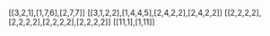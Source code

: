 [[3,2,1],[1,7,6],[2,7,7]]
[[3,1,2,2],[1,4,4,5],[2,4,2,2],[2,4,2,2]]
[[2,2,2,2],[2,2,2,2],[2,2,2,2],[2,2,2,2]]
[[11,1],[1,11]]
